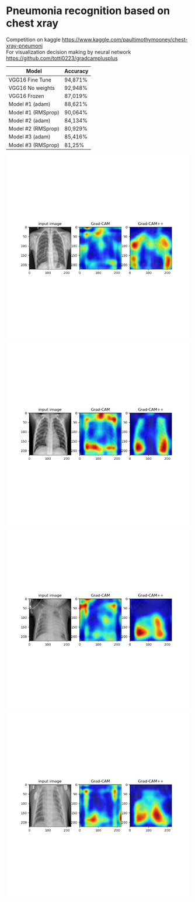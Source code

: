 # Pneumonia recognition based on chest xray
Competition on kaggle https://www.kaggle.com/paultimothymooney/chest-xray-pneumoni \
For visualization decision making by neural network https://github.com/totti0223/gradcamplusplus

Model | Accuracy
------------ | -------------
VGG16 Fine Tune | 94,871%
VGG16 No weights | 92,948%
VGG16 Frozen | 87,019%
Model #1 (adam) | 88,621%
Model #1 (RMSprop) | 90,064%
Model #2 (adam) | 84,134%
Model #2 (RMSprop) | 80,929%
Model #3 (adam) | 85,416%
Model #3 (RMSprop) | 81,25%

![Normal image](https://github.com/VirtuallInsanity/Machine-Learning/blob/pneumonia_xray/20eph_vgg16_frozen_adam0001/test_normal.png)
![Normal image 2](https://github.com/VirtuallInsanity/Machine-Learning/blob/pneumonia_xray/20eph_vgg16_frozen_adam0001/test_normal_2.png)
![Viral pneumonia](https://github.com/VirtuallInsanity/Machine-Learning/blob/pneumonia_xray/20eph_vgg16_frozen_adam0001/test_pneumonia_virus.png)
![Bacterial Pneumonia](https://github.com/VirtuallInsanity/Machine-Learning/blob/pneumonia_xray/20eph_vgg16_frozen_adam0001/test_pneumonia_bacteria.png)
